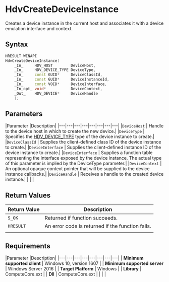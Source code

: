 # HdvCreateDeviceInstance

Creates a device instance in the current host and associates it with a device emulation interface and context.

## Syntax

```C++
HRESULT WINAPI
HdvCreateDeviceInstance(
    _In_     HDV_HOST        DeviceHost,
    _In_     HDV_DEVICE_TYPE DeviceType,
    _In_     const GUID*     DeviceClassId,
    _In_     const GUID*     DeviceInstanceId,
    _In_     const VOID*     DeviceInterface,
    _In_opt_ void*           DeviceContext,
    _Out_    HDV_DEVICE*     DeviceHandle
    );
```

## Parameters

|Parameter     |Description|
|---|---|---|---|---|---|---|---|
|`DeviceHost` | Handle to the device host in which to create the new device.|
|`DeviceType` | Specifies the [HDV_DEVICE_TYPE](./HdvDeviceType) type of the device instance to create.|
|`DeviceClassId` | Supplies the client-defined class ID of the device instance to create.|
|`DeviceInterface` | Supplies the client-defined instance ID of the device instance to create.|
|`DeviceInterface` | Supplies a function table representing the interface exposed by the device instance. The actual type of this parameter is implied by the DeviceType parameter.|
|`DeviceContext` | An optional opaque context pointer that will be supplied to the device instance callbacks.|
|`DeviceHandle` | Receives a handle to the created device instance.|
|     |     |

## Return Values

|Return Value     |Description|
|---|---|
|`S_OK` | Returned if function succeeds.|
|`HRESULT` | An error code is returned if the function fails.
|     |     |

## Requirements

|Parameter     |Description|
|---|---|---|---|---|---|---|---| 
| **Minimum supported client** | Windows 10, version 1607 |
| **Minimum supported server** | Windows Server 2016 |
| **Target Platform** | Windows |
| **Library** | ComputeCore.ext |
| **Dll** | ComputeCore.ext |
|    |    | 